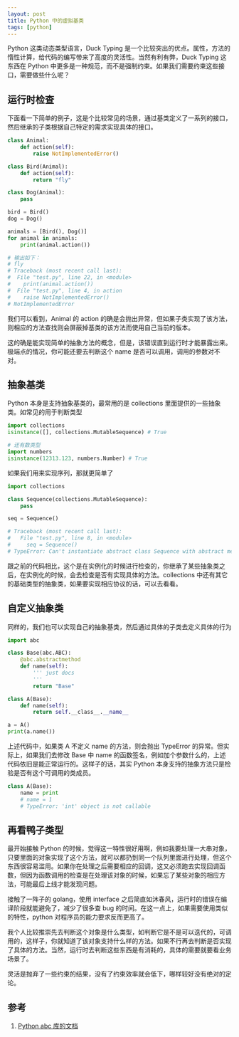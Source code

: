 ```yaml
---
layout: post
title: Python 中的虚拟基类
tags: [python]
---
```


Python 这类动态类型语言，Duck Typing 是一个比较突出的优点。属性，方法的惰性计算，给代码的编写带来了高度的灵活性。当然有利有弊，Duck Typing 这东西在 Python 中更多是一种规范，而不是强制约束。如果我们需要约束这些接口，需要做些什么呢？

运行时检查
---

下面看一下简单的例子，这是个比较常见的场景，通过基类定义了一系列的接口，然后继承的子类根据自己特定的需求实现具体的接口。

```python
class Animal:
    def action(self):
        raise NotImplementedError()

class Bird(Animal):
    def action(self):
        return "fly"

class Dog(Animal):
    pass

bird = Bird()
dog = Dog()

animals = [Bird(), Dog()]
for animal in animals:
    print(animal.action())

# 输出如下：
# fly
# Traceback (most recent call last):
#  File "test.py", line 22, in <module>
#    print(animal.action())
#  File "test.py", line 4, in action
#    raise NotImplementedError()
# NotImplementedError
```

我们可以看到，Animal 的 action 的确是会抛出异常，但如果子类实现了该方法，则相应的方法查找则会屏蔽掉基类的该方法而使用自己当前的版本。

这的确是能实现简单的抽象方法的概念，但是，该错误直到运行时才能暴露出来。极端点的情况，你可能还要去判断这个 name 是否可以调用，调用的参数对不对。

抽象基类
---

Python 本身是支持抽象基类的，最常用的是 collections 里面提供的一些抽象类。如常见的用于判断类型

```python
import collections
isinstance([], collections.MutableSequence) # True

# 还有数类型
import numbers
isinstance(12313.123, numbers.Number) # True
```

如果我们用来实现序列，那就更简单了

```python
import collections

class Sequence(collections.MutableSequence):
    pass

seq = Sequence()

# Traceback (most recent call last):
#   File "test.py", line 8, in <module>
#     seq = Sequence()
# TypeError: Can't instantiate abstract class Sequence with abstract methods # __delitem__, __getitem__, __len__, __setitem__, insert
```

跟之前的代码相比，这个是在实例化的时候进行检查的，你继承了某些抽象类之后，在实例化的时候，会去检查是否有实现具体的方法。collections 中还有其它的基础类型的抽象类，如果要实现相应协议的话，可以去看看。

自定义抽象类
---

同样的，我们也可以实现自己的抽象基类，然后通过具体的子类去定义具体的行为

```python
import abc

class Base(abc.ABC):
    @abc.abstractmethod
    def name(self):
        ''' just docs
        '''
        return "Base"

class A(Base):
    def name(self):
        return self.__class__.__name__

a = A()
print(a.name())
```

上述代码中，如果类 A 不定义 name 的方法，则会抛出 TypeError 的异常。但实际上，如果我们去修改 Base 中 name 的函数签名，例如加个参数什么的，上述代码依旧是能正常运行的。这样子的话，其实 Python 本身支持的抽象方法只是检验是否有这个可调用的类成员。

```python
class A(Base):
    name = print
    # name = 1
    # TypeError: 'int' object is not callable
```

再看鸭子类型
---

最开始接触 Python 的时候，觉得这一特性很好用啊，例如我要处理一大串对象，只要里面的对象实现了这个方法，就可以都扔到同一个队列里面进行处理，但这个东西很容易滥用。如果你在处理之后需要相应的回调，这又必须跑去实现回调函数，但因为函数调用的检查是在处理该对象的时候，如果忘了某些对象的相应方法，可能最后上线才能发现问题。

接触了一阵子的 golang，使用 interface 之后简直如沐春风，运行时的错误在编译阶段就能避免了，减少了很多查 bug 的时间。在这一点上，如果需要使用类似的特性，python 对程序员的能力要求反而更高了。

我个人比较推崇先去判断这个对象是什么类型，如判断它是不是可以迭代的，可调用的，这样子，你就知道了该对象支持什么样的方法。如果不行再去判断是否实现了具体的方法。当然，运行时去判断这些东西是有消耗的，具体的需要就要看业务场景了。

灵活是抛弃了一些约束的结果，没有了约束效率就会低下，哪样较好没有绝对的定论。

参考
---

1. [Python abc 库的文档](https://docs.python.org/3/library/abc.html)
